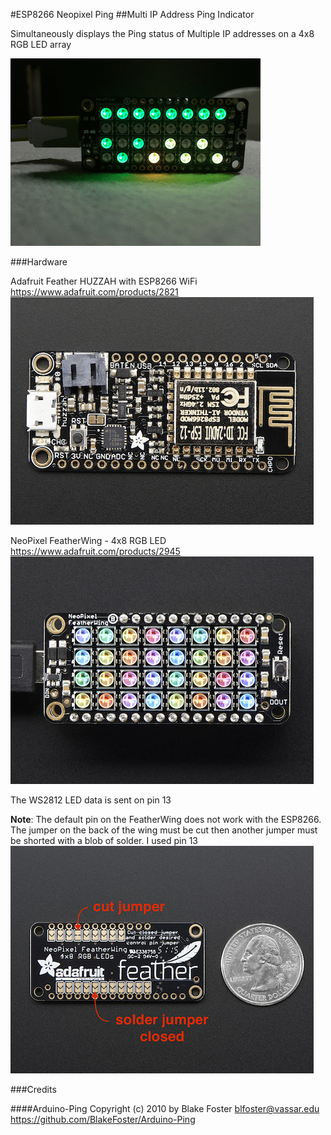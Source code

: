 #ESP8266 Neopixel Ping
##Multi IP Address Ping Indicator

Simultaneously displays the Ping status of Multiple IP addresses 
on a 4x8 RGB LED array

![](/images/Ping_Animation.gif)
	
###Hardware

Adafruit Feather HUZZAH with ESP8266 WiFi
https://www.adafruit.com/products/2821
![](/images/ESP8266_Feather_Huzzah.png)

NeoPixel FeatherWing - 4x8 RGB LED
https://www.adafruit.com/products/2945
![](/images/NeoPixel_FeatherWing.png)

The WS2812 LED data is sent on pin 13

**Note**: The default pin on the FeatherWing does not work with the ESP8266. 
The jumper on the back of the wing must be cut then another jumper 
must be shorted with a blob of solder. I used pin 13 
![](/images/NeoPixel_FeatherWing_Back.png)

###Credits

####Arduino-Ping
Copyright (c) 2010 by Blake Foster 
blfoster@vassar.edu
https://github.com/BlakeFoster/Arduino-Ping
